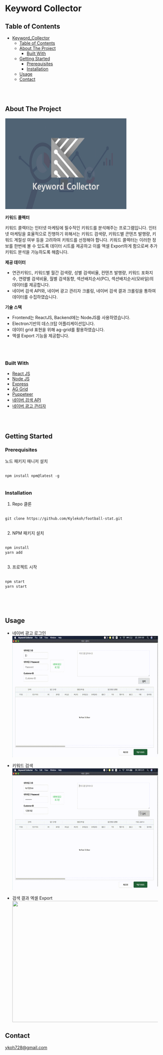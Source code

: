 # Keyword Collector

## Table of Contents

- [Keyword_Collector](#keyword-collector)
  - [Table of Contents](#table-of-contents)
  - [About The Project](#about-the-project)
    - [Built With](#built-with)
  - [Getting Started](#getting-started)
    - [Prerequisites](#prerequisites)
    - [Installation](#installation)
  - [Usage](#usage)
  - [Contact](#contact)

<br/>
<br/>

## About The Project

<img src='./Images/keyword-collector.png' width="400" height="300" margin="0 auto">

<br/>

**키워드 콜렉터**

키워드 콜렉터는 인터넷 마케팅에 필수적인 키워드를 분석해주는 프로그램입니다.
인터넷 마케팅을 효율적으로 진행하기 위해서는 키워드 검색량, 키워드별 콘텐츠 발행량, 키워드 계절성 여부 등을 고려하여 키워드를 선정해야 합니다. 키워드 콜렉터는 이러한 정보를 한번에 볼 수 있도록 데이터 시트를 제공하고 이를 엑셀 Export하게 함으로써 추가 키워드 분석을 가능하도록 해줍니다.

**제공 데이터**

- 연관키워드, 키워드별 월간 검색량, 성별 검색비율, 컨텐츠 발행량, 키워드 포화지수, 연령별 검색비율, 월별 검색동향, 섹션배치순서(PC), 섹션배치순서(모바일)의 데이터를 제공합니다.
- 네이버 검색 API와, 네이버 광고 관리자 크롤링, 네이버 검색 결과 크롤링을 통하여 데이터를 수집하였습니다.

**기술 스택**

- Frontend는 ReactJS, Backend에는 NodeJS를 사용하였습니다.
- Electron기반의 데스크탑 어플리케이션입니다.
- 데이터 grid 표현을 위해 ag-grid를 활용하였습니다.
- 엑셀 Export 기능을 제공합니다.

<br/>
<br/>

### Built With

- [React JS](https://ko.reactjs.org/)
- [Node JS](https://nodejs.org/ko/)
- [Express](https://expressjs.com/ko/)
- [AG Grid](https://www.ag-grid.com/)
- [Puppeteer](https://github.com/puppeteer/puppeteer)
- [네이버 검색 API](https://naver.github.io/searchad-apidoc/#/guides)
- [네이버 광고 관리자](https://searchad.naver.com/)

<br/>
<br/>

## Getting Started

### Prerequisites

노드 패키지 매니저 설치

<pre>
<code>
npm install npm@latest -g
</code>
</pre>

### Installation

1. Repo 클론
<pre>
<code>
git clone https://github.com/Kylekoh/football-stat.git
</code>
</pre>

2. NPM 패키지 설치
<pre>
<code>
npm install
yarn add
</code>
</pre>

3. 프로젝트 시작
<pre>
<code>
npm start
yarn start
</code>
</pre>

<br/>
<br/>

## Usage

- 네이버 광고 로그인<br/>
  <img src='./Images/login.gif' width="600" height="400" margin="0 auto">
  <br/>

- 키워드 검색<br/>
  <img src='./Images/search.gif' width="600" height="400" margin="0 auto">
  <br/>

- 검색 결과 엑셀 Export<br/>
  <img src='./Images/excel.gif' width="600" height="400" margin="0 auto">

## Contact

<ykoh728@gmail.com>

